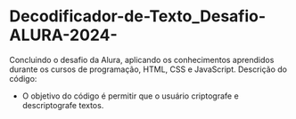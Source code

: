 # Decodificador-de-Texto_Desafio-ALURA-2024-

Concluindo o desafio da Alura, aplicando os conhecimentos aprendidos durante os cursos de programação, HTML, CSS e JavaScript.
Descrição do código:
* O objetivo do código é permitir que o usuário criptografe e descriptografe textos.
